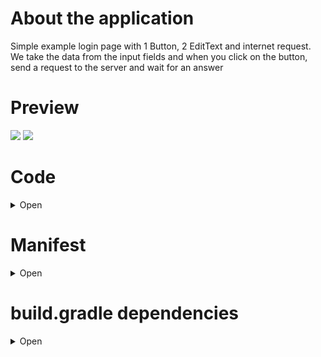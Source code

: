 # About the application
Simple example login page with 1 Button, 2 EditText and internet request. 
We take the data from the input fields and when you click on the button, send a request to the server and wait for an answer

# Preview
![](http://media.giphy.com/media/5b9xDSw5DBiGBGwRak/giphy.gif) ![](http://media.giphy.com/media/4VXZfmSXGJAiC3wsZb/giphy.gif)

# Code
<details><summary>Open</summary>
<p>	
 

- create [`communication`](https://github.com/gamestudiostandart/Newspaper/tree/master/app/src/main/java/newspaper/gamestudiostandart/newspaper/repository/communication) to [`server with API`](https://newsapi.org/)
- create a [`database.`](https://github.com/gamestudiostandart/Newspaper/tree/master/app/src/main/java/newspaper/gamestudiostandart/newspaper/repository/database) where we will transfer data from the server
- create [`aplication.`](https://github.com/gamestudiostandart/Newspaper/tree/master/app/src/main/java/newspaper/gamestudiostandart/newspaper/aplication) It will work with UI

</p>
</details>


# Manifest
<details><summary>Open</summary>
<p>

[`Manifest`](https://github.com/gamestudiostandart/Newspaper/blob/master/app/src/main/AndroidManifest.xml)

## Permissions
+ internet

## Aplication
+ activity - MainActivity
+ activity - SearchActivity

</p>
</details>


# build.gradle dependencies
<details><summary>Open</summary>
<p>

[`build.gradle`](https://github.com/gamestudiostandart/Newspaper/blob/master/app/build.gradle)
+ compileSdkVersion 27
+ minSdkVersion 21
+ targetSdkVersion 27

## Standard UI librarys
+ implementation fileTree(include: ['*.jar'], dir: 'libs')
+ implementation 'com.android.support:appcompat-v7:27.1.1'
+ implementation 'com.android.support:design:27.1.1'
+ implementation 'com.android.support:cardview-v7:27.1.1'
+ implementation 'com.android.support:recyclerview-v7:27.1.1'
+ implementation 'com.android.support:support-v4:27.1.1'

## Moxy(MVP)
+ implementation 'com.arello-mobile:moxy:1.5.3'
+ implementation 'com.arello-mobile:moxy-android:1.5.3'
+ implementation 'com.arello-mobile:moxy-app-compat:1.5.3'
+ annotationProcessor 'com.arello-mobile:moxy-compiler:1.5.3'

## Retofit
+ implementation 'com.squareup.retrofit2:retrofit:2.3.0'
+ implementation 'com.squareup.retrofit2:converter-gson:2.3.0'
+ implementation 'com.squareup.okhttp3:logging-interceptor:3.10.0'

## Glide
+ implementation 'com.github.bumptech.glide:glide:3.8.0'

## Third-party libraries for working with UI
+ implementation 'me.everything:overscroll-decor-android:1.0.4'
+ implementation 'com.baoyz.pullrefreshlayout:library:1.2.0'

</p>
</details>






